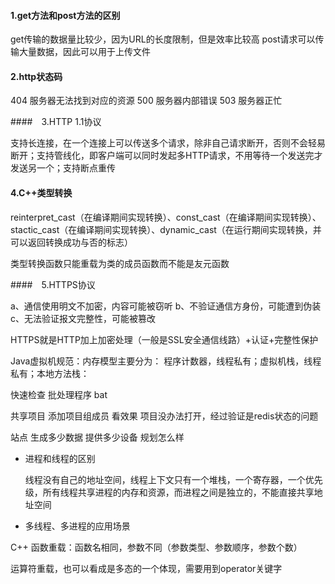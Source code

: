 #### 1.get方法和post方法的区别
get传输的数据量比较少，因为URL的长度限制，但是效率比较高
post请求可以传输大量数据，因此可以用于上传文件
#### 2.http状态码
404 服务器无法找到对应的资源
500 服务器内部错误   503 服务器正忙

####　3.HTTP 1.1协议

支持长连接，在一个连接上可以传送多个请求，除非自己请求断开，否则不会轻易断开；支持管线化，即客户端可以同时发起多HTTP请求，不用等待一个发送完才发送另一个；支持断点重传

#### 4.C++类型转换

reinterpret_cast（在编译期间实现转换）、const_cast（在编译期间实现转换）、stactic_cast（在编译期间实现转换）、dynamic_cast（在运行期间实现转换，并可以返回转换成功与否的标志） 

类型转换函数只能重载为类的成员函数而不能是友元函数

####　5.HTTPS协议

a、通信使用明文不加密，内容可能被窃听
b、不验证通信方身份，可能遭到伪装
c、无法验证报文完整性，可能被篡改

HTTPS就是HTTP加上加密处理（一般是SSL安全通信线路）+认证+完整性保护

Java虚拟机规范：内存模型主要分为： 程序计数器，线程私有；虚拟机栈，线程私有；本地方法栈：

快速检查  批处理程序  bat

共享项目  添加项目组成员  看效果    项目没办法打开，经过验证是redis状态的问题

站点   生成多少数据  提供多少设备   规划怎么样

* 进程和线程的区别

  线程没有自己的地址空间，线程上下文只有一个堆栈，一个寄存器，一个优先级，所有线程共享进程的内存和资源，而进程之间是独立的，不能直接共享地址空间

* 多线程、多进程的应用场景

C++ 函数重载：函数名相同，参数不同（参数类型、参数顺序，参数个数）

运算符重载，也可以看成是多态的一个体现，需要用到operator关键字

